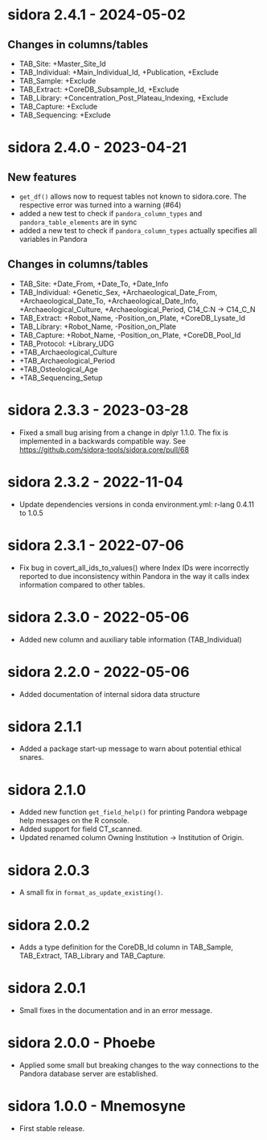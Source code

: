 # sidora 2.4.1 - 2024-05-02

## Changes in columns/tables

- TAB_Site: +Master_Site_Id
- TAB_Individual: +Main_Individual_Id, +Publication, +Exclude
- TAB_Sample: +Exclude
- TAB_Extract: +CoreDB_Subsample_Id, +Exclude
- TAB_Library: +Concentration_Post_Plateau_Indexing, +Exclude
- TAB_Capture: +Exclude
- TAB_Sequencing: +Exclude

# sidora 2.4.0 - 2023-04-21

## New features

- `get_df()` allows now to request tables not known to sidora.core. The respective error was turned into a warning (#64)
- added a new test to check if `pandora_column_types` and `pandora_table_elements` are in sync
- added a new test to check if `pandora_column_types` actually specifies all variables in Pandora

## Changes in columns/tables

- TAB_Site: +Date_From, +Date_To, +Date_Info
- TAB_Individual: +Genetic_Sex, +Archaeological_Date_From, +Archaeological_Date_To, +Archaeological_Date_Info, +Archaeological_Culture, +Archaeological_Period, C14_C:N -> C14_C_N
- TAB_Extract: +Robot_Name, -Position_on_Plate, +CoreDB_Lysate_Id
- TAB_Library: +Robot_Name, -Position_on_Plate
- TAB_Capture: +Robot_Name, -Position_on_Plate, +CoreDB_Pool_Id
- TAB_Protocol: +Library_UDG
- +TAB_Archaeological_Culture
- +TAB_Archaeological_Period
- +TAB_Osteological_Age
- +TAB_Sequencing_Setup

# sidora 2.3.3 - 2023-03-28

- Fixed a small bug arising from a change in dplyr 1.1.0. The fix is implemented in a backwards compatible way. See https://github.com/sidora-tools/sidora.core/pull/68

# sidora 2.3.2 - 2022-11-04

- Update dependencies versions in conda environment.yml: r-lang 0.4.11 to 1.0.5

# sidora 2.3.1 - 2022-07-06

- Fix bug in covert_all_ids_to_values() where Index IDs were incorrectly reported to due inconsistency within Pandora in the way it calls index information compared to other tables.

# sidora 2.3.0 - 2022-05-06

- Added new column and auxiliary table information (TAB_Individual)

# sidora 2.2.0 - 2022-05-06

- Added documentation of internal sidora data structure

# sidora 2.1.1

- Added a package start-up message to warn about potential ethical snares.

# sidora 2.1.0

- Added new function `get_field_help()` for printing Pandora webpage help messages on the R console.
- Added support for field CT_scanned.
- Updated renamed column Owning Institution -> Institution of Origin.

# sidora 2.0.3

- A small fix in `format_as_update_existing()`.

# sidora 2.0.2

- Adds a type definition for the CoreDB_Id column in TAB_Sample, TAB_Extract, TAB_Library and TAB_Capture.

# sidora 2.0.1

- Small fixes in the documentation and in an error message.

# sidora 2.0.0 - Phoebe

- Applied some small but breaking changes to the way connections to the Pandora database server are established.

# sidora 1.0.0 - Mnemosyne

- First stable release.
  
